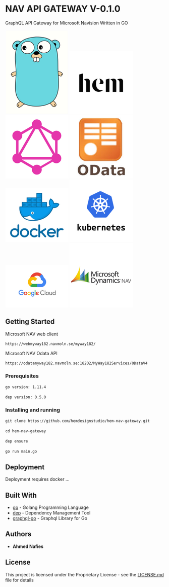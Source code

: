 # NAV API GATEWAY V-0.1.0

GraphQL API Gateway for Microsoft Navision Written in GO

![alt Golang](./res/go.png)
![alt Hem Design Studio](./res/hem.png)
![alt Hem GraphQl](./res/graphql.png)
![alt Odata](./res/odata.png)
![alt Docker](./res/docker.png)
![alt Kubernetes](./res/kubernetes.png)
![alt Google Cloud](./res/googlecloud.png)
![alt Microsoft Navision](./res/nav.png)

## Getting Started
Microsoft NAV web client
```
https://webmyway182.navmoln.se/myway182/
```

Microsoft NAV Odata API

```
https://odatamyway182.navmoln.se:18202/MyWay182Services/ODataV4
```

### Prerequisites


```
go version: 1.11.4

dep version: 0.5.0
```

### Installing and running

```
git clone https://github.com/hemdesignstudio/hem-nav-gateway.git

cd hem-nav-gateway

dep ensure

go run main.go
```

## Deployment

Deployment requires docker ...

## Built With

* [go](https://golang.org/) - Golang Programming Language
* [dep](https://github.com/golang/dep) - Dependency Management Tool
* [graphql-go](https://github.com/graphql-go/graphql) - Graphql Library for Go




## Authors

* **Ahmed Nafies** 
## License

This project is licensed under the Proprietary License - see the [LICENSE.md](LICENSE.md) file for details
